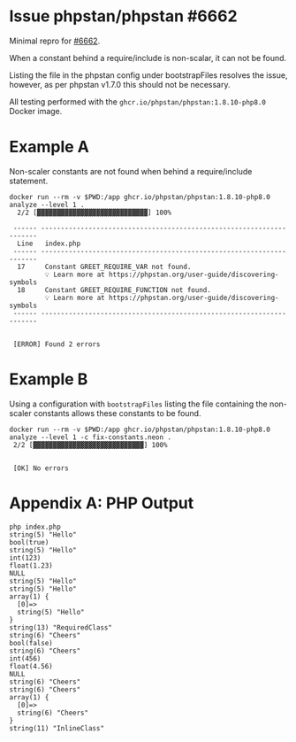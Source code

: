 # Issue phpstan/phpstan #6662

Minimal repro for [#6662](https://github.com/phpstan/phpstan/issues/6662).

When a constant behind a require/include is non-scalar, it can not be found.

Listing the file in the phpstan config under bootstrapFiles resolves the issue, however, as per phpstan v1.7.0 this should not be necessary.

All testing performed with the `ghcr.io/phpstan/phpstan:1.8.10-php8.0` Docker image.

# Example A

Non-scaler constants are not found when behind a require/include statement.

```
docker run --rm -v $PWD:/app ghcr.io/phpstan/phpstan:1.8.10-php8.0 analyze --level 1 .
  2/2 [▓▓▓▓▓▓▓▓▓▓▓▓▓▓▓▓▓▓▓▓▓▓▓▓▓▓▓▓] 100%

 ------ ---------------------------------------------------------------------
  Line   index.php
 ------ ---------------------------------------------------------------------
  17     Constant GREET_REQUIRE_VAR not found.
         💡 Learn more at https://phpstan.org/user-guide/discovering-symbols
  18     Constant GREET_REQUIRE_FUNCTION not found.
         💡 Learn more at https://phpstan.org/user-guide/discovering-symbols
 ------ ---------------------------------------------------------------------


 [ERROR] Found 2 errors
```

# Example B

Using a configuration with `bootstrapFiles` listing the file containing the non-scaler constants allows these constants to be found.

```
docker run --rm -v $PWD:/app ghcr.io/phpstan/phpstan:1.8.10-php8.0 analyze --level 1 -c fix-constants.neon .
 2/2 [▓▓▓▓▓▓▓▓▓▓▓▓▓▓▓▓▓▓▓▓▓▓▓▓▓▓▓▓] 100%


 [OK] No errors
```

# Appendix A: PHP Output

```
php index.php
string(5) "Hello"
bool(true)
string(5) "Hello"
int(123)
float(1.23)
NULL
string(5) "Hello"
string(5) "Hello"
array(1) {
  [0]=>
  string(5) "Hello"
}
string(13) "RequiredClass"
string(6) "Cheers"
bool(false)
string(6) "Cheers"
int(456)
float(4.56)
NULL
string(6) "Cheers"
string(6) "Cheers"
array(1) {
  [0]=>
  string(6) "Cheers"
}
string(11) "InlineClass"
```
